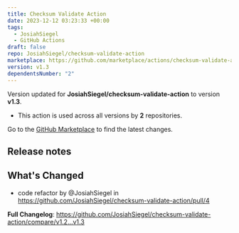```yaml
---
title: Checksum Validate Action
date: 2023-12-12 03:23:33 +00:00
tags:
  - JosiahSiegel
  - GitHub Actions
draft: false
repo: JosiahSiegel/checksum-validate-action
marketplace: https://github.com/marketplace/actions/checksum-validate-action
version: v1.3
dependentsNumber: "2"
---
```



Version updated for **JosiahSiegel/checksum-validate-action** to version **v1.3**.
- This action is used across all versions by **2** repositories.

Go to the [GitHub Marketplace](https://github.com/marketplace/actions/checksum-validate-action) to find the latest changes.

## Release notes

## What's Changed
* code refactor by @JosiahSiegel in https://github.com/JosiahSiegel/checksum-validate-action/pull/4


**Full Changelog**: https://github.com/JosiahSiegel/checksum-validate-action/compare/v1.2...v1.3
